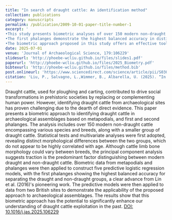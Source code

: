```yaml
---
title: "In search of draught cattle: An identification method"
collection: publications
category: manuscripts
permalink: /publication/2009-10-01-paper-title-number-1
excerpt: '
•This study presents biometric analyses of over 150 modern non-draught cattle and a smaller group of draught cattle.
•The first phalanges demonstrate the highest balanced accuracy in distinguishing between draught and non-draught groups.
•The biometric approach proposed in this study offers an effective tool for advancing our understanding of draught cattle use in past societies.'
date: 2025-07-01
venue: 'Journal of Archaeological Science, 179:106229'
slidesurl: 'http://phoebe-wcliu.github.io/files/slides1.pdf'
paperurl: 'http://phoebe-wcliu.github.io/files/2025_Biometry.pdf'
bibtexurl: 'http://phoebe-wcliu.github.io/files/method.bib'
post.onlineurl: 'https://www.sciencedirect.com/science/article/pii/S0305440325000780'
citation: 'Liu, P., Salvagno, L.,Wimmer, B., Albarella, U. (2025). “In search of draught cattle: An identification method”. Journal of Archaeological Science, 179:106229.DOI: 10.1016/j.jas.2025.106229' 
---
```

Draught cattle, used for ploughing and carting, contributed to drive social transformations in prehistoric societies by replacing or complementing human power. However, identifying draught cattle from archaeological sites has proven challenging due to the dearth of direct evidence. This paper presents a biometric approach to identifying draught cattle in archaeological assemblages based on metapodials, and first and second phalanges. The analysis includes over 150 modern non-draught cattle encompassing various species and breeds, along with a smaller group of draught cattle. Statistical tests and multivariate analyses were first adopted, revealing distinct morphological differences between the two groups, which do not appear to be highly correlated with age. Although cattle limb bone morphology could vary between breeds, the principal component analysis suggests traction is the predominant factor distinguishing between modern draught and non-draught cattle. Biometric data from metapodials and phalanges were then applied to construct five predictive logistic regression models, with the first phalanges showing the highest balanced accuracy for separating the draught and non-draught groups, a clear advance from Lin et al. (2016)'s pioneering work. The predictive models were then applied to data from two British sites to demonstrate the applicability of the proposed approach to archaeological assemblages. The results show that this biometric approach has the potential to significantly enhance our understanding of draught cattle exploitation in the past.
[DOI: 10.1016/j.jas.2025.106229](https://www.sciencedirect.com/science/article/pii/S0305440325000780)



